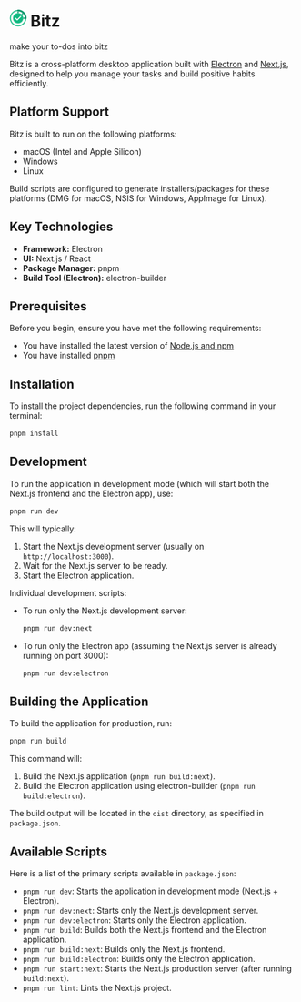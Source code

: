 # <img src="components/Bitz.svg" alt="Bitz Logo" width="30" height="30" /> Bitz

make your to-dos into bitz

Bitz is a cross-platform desktop application built with [Electron](https://www.electronjs.org/) and [Next.js](https://nextjs.org/), designed to help you manage your tasks and build positive habits efficiently.

## Platform Support

Bitz is built to run on the following platforms:
*   macOS (Intel and Apple Silicon)
*   Windows
*   Linux

Build scripts are configured to generate installers/packages for these platforms (DMG for macOS, NSIS for Windows, AppImage for Linux).

## Key Technologies

*   **Framework:** Electron
*   **UI:** Next.js / React
*   **Package Manager:** pnpm
*   **Build Tool (Electron):** electron-builder

## Prerequisites

Before you begin, ensure you have met the following requirements:
*   You have installed the latest version of [Node.js and npm](https://nodejs.org/en/download/)
*   You have installed [pnpm](https://pnpm.io/installation)

## Installation

To install the project dependencies, run the following command in your terminal:

```bash
pnpm install
```

## Development

To run the application in development mode (which will start both the Next.js frontend and the Electron app), use:

```bash
pnpm run dev
```

This will typically:
1.  Start the Next.js development server (usually on `http://localhost:3000`).
2.  Wait for the Next.js server to be ready.
3.  Start the Electron application.

Individual development scripts:
*   To run only the Next.js development server:
    ```bash
    pnpm run dev:next
    ```
*   To run only the Electron app (assuming the Next.js server is already running on port 3000):
    ```bash
    pnpm run dev:electron
    ```

## Building the Application

To build the application for production, run:

```bash
pnpm run build
```
This command will:
1.  Build the Next.js application (`pnpm run build:next`).
2.  Build the Electron application using electron-builder (`pnpm run build:electron`).

The build output will be located in the `dist` directory, as specified in `package.json`.

## Available Scripts

Here is a list of the primary scripts available in `package.json`:

*   `pnpm run dev`: Starts the application in development mode (Next.js + Electron).
*   `pnpm run dev:next`: Starts only the Next.js development server.
*   `pnpm run dev:electron`: Starts only the Electron application.
*   `pnpm run build`: Builds both the Next.js frontend and the Electron application.
*   `pnpm run build:next`: Builds only the Next.js frontend.
*   `pnpm run build:electron`: Builds only the Electron application.
*   `pnpm run start:next`: Starts the Next.js production server (after running `build:next`).
*   `pnpm run lint`: Lints the Next.js project.

